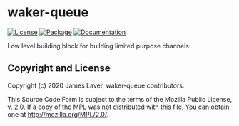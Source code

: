 # waker-queue

[![License](https://img.shields.io/crates/l/waker-queue.svg)](https://github.com/irrustible/waker-queue/blob/main/LICENSE)
[![Package](https://img.shields.io/crates/v/waker-queue.svg)](https://crates.io/crates/waker-queue)
[![Documentation](https://docs.rs/waker-queue/badge.svg)](https://docs.rs/waker-queue)

Low level building block for building limited purpose channels.

## Copyright and License

Copyright (c) 2020 James Laver, waker-queue contributors.

This Source Code Form is subject to the terms of the Mozilla Public
License, v. 2.0. If a copy of the MPL was not distributed with this
file, You can obtain one at http://mozilla.org/MPL/2.0/.
